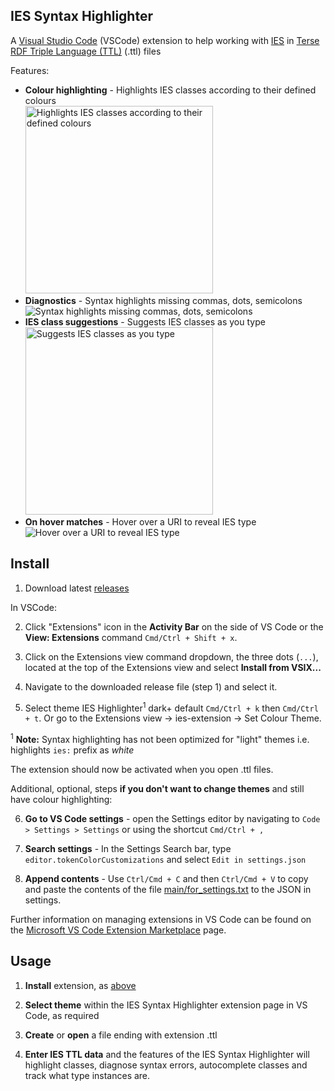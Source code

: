 ## IES Syntax Highlighter

A [Visual Studio Code](https://code.visualstudio.com) (VSCode) extension to help working with [IES](https://github.com/dstl/IES4) in [Terse RDF Triple Language (TTL)](https://www.w3.org/TR/turtle/) (.ttl) files

Features:
<ul>
  <li>
    <strong>Colour highlighting</strong> - Highlights IES classes according to their defined colours<br>
    <img src="./images/Overview.png" alt="Highlights IES classes according to their defined colours" style="height:300px">
  </li>
  <li>
    <strong>Diagnostics</strong> - Syntax highlights missing commas, dots, semicolons<br>
    <img src="./images/Diagnostics.png" alt="Syntax highlights missing commas, dots, semicolons">
  </li>
  <li>
    <strong>IES class suggestions</strong> - Suggests IES classes as you type<br>
    <img src="./images/Suggestions.jpeg" alt="Suggests IES classes as you type" style="height:300px">
  </li>
  <li>
    <strong>On hover matches</strong> - Hover over a URI to reveal IES type<br>
    <img src="./images/OnHover.png" alt="Hover over a URI to reveal IES type">
  </li>
</ul>





## Install

1. Download latest [releases](https://github.com/telicent-oss/ies-syntax-highlighter-vscode-extension/releases)

In VSCode:

2. Click "Extensions" icon in the **Activity Bar** on the side of VS Code or the **View: Extensions** command `Cmd/Ctrl + Shift + x`.

3. Click on the Extensions view command dropdown, the three dots (`...`), located at the top of the Extensions view and select **Install from VSIX...**

4. Navigate to the downloaded release file (step 1) and select it.

5. Select theme IES Highlighter<sup>1</sup> dark+ default `Cmd/Ctrl + k` then `Cmd/Ctrl + t`. Or go to the Extensions view -> ies-extension -> Set Colour Theme.

<sup>1</sup> **Note:** Syntax highlighting has not been optimized for "light" themes i.e. highlights `ies:` prefix as _white_
 
The extension should now be activated when you open .ttl files.

Additional, optional, steps **if you don't want to change themes** and still have colour highlighting:

6. **Go to VS Code settings** - open the Settings editor by navigating to `Code > Settings > Settings` or using the shortcut `Cmd/Ctrl + ,`

7. **Search settings** - In the Settings Search bar, type `editor.tokenColorCustomizations` and select `Edit in settings.json`

8. **Append contents** - Use `Ctrl/Cmd + C` and then `Ctrl/Cmd + V` to copy and paste the contents of the file [main/for_settings.txt](https://raw.githubusercontent.com/telicent-oss/ies-syntax-highlighter-vscode-extension/main/for_settings.txt) to the JSON in settings.

Further information on managing extensions in VS Code can be found on the [Microsoft VS Code Extension Marketplace](https://code.visualstudio.com/docs/editor/extension-marketplace) page.

## Usage

1. **Install** extension, as [above](#Install)

2. **Select theme** within the IES Syntax Highlighter extension page in VS Code, as required

3. **Create** or **open** a file ending with extension .ttl

4. **Enter IES TTL data** and the features of the IES Syntax Highlighter will highlight classes, diagnose syntax errors, autocomplete classes and track what type instances are.
